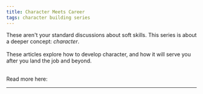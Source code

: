 ```yaml
---
title: Character Meets Career
tags: character building series
---
```


These aren't your standard discussions about soft skills. This series is about a deeper concept: *character*. <br> <br>
These articles explore how to develop character, and how it will serve you after you land the job and beyond.<br> <br>

Read more here:

<!--more-->

---
